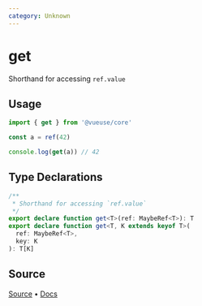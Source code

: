 ```yaml
---
category: Unknown
---
```


# get

Shorthand for accessing `ref.value`

## Usage

```ts
import { get } from '@vueuse/core'

const a = ref(42)

console.log(get(a)) // 42
```

<!--FOOTER_STARTS-->
## Type Declarations

```typescript
/**
 * Shorthand for accessing `ref.value`
 */
export declare function get<T>(ref: MaybeRef<T>): T
export declare function get<T, K extends keyof T>(
  ref: MaybeRef<T>,
  key: K
): T[K]
```

## Source

[Source](https://github.com/vueuse/vueuse/blob/main/packages/shared/get/index.ts) • [Docs](https://github.com/vueuse/vueuse/blob/main/packages/shared/get/index.md)


<!--FOOTER_ENDS-->
